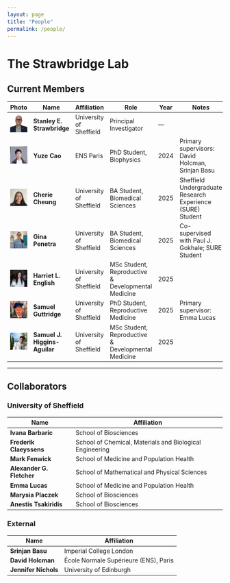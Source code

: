 ```yaml
---
layout: page
title: "People"
permalink: /people/
---
```


# The Strawbridge Lab

## Current Members

| Photo                                                                               | Name                          | Affiliation             | Role                                                       | Year  | Notes                                                                 |
|-------------------------------------------------------------------------------------|-------------------------------|-------------------------|------------------------------------------------------------|-------|-----------------------------------------------------------------------|
| <img src="/assets/images/people/stanley_strawbridge.jpg" class="people-photo" />    | **Stanley E. Strawbridge**    | University of Sheffield | Principal Investigator                                     | —     |                                                                       |
| <img src="/assets/images/people/yuze_cao.jpg" class="people-photo" />               | **Yuze Cao**                  | ENS Paris               | PhD Student, Biophysics                                    | 2024  | Primary supervisors: David Holcman, Srinjan Basu                      |
| <img src="/assets/images/people/cherie_cheung.jpg" class="people-photo" />          | **Cherie Cheung**             | University of Sheffield | BA Student, Biomedical Sciences                            | 2025  | Sheffield Undergraduate Research Experience (SURE) Student            |
| <img src="/assets/images/people/gina_penetra.jpg" class="people-photo" />           | **Gina Penetra**              | University of Sheffield | BA Student, Biomedical Sciences                            | 2025  | Co-supervised with Paul J. Gokhale; SURE Student                      |
| <img src="/assets/images/people/harriet_english.jpg" class="people-photo" />        | **Harriet L. English**        | University of Sheffield | MSc Student, Reproductive & Developmental Medicine         | 2025  |                                                                       |
| <img src="/assets/images/people/samuel_guttridge.jpg" class="people-photo" />       | **Samuel Guttridge**          | University of Sheffield | PhD Student, Reproductive Medicine                         | 2025  | Primary supervisor: Emma Lucas                                        |
| <img src="/assets/images/people/samuel_higgins-aguilar.jpg" class="people-photo" /> | **Samuel J. Higgins-Aguilar** | University of Sheffield | MSc Student, Reproductive & Developmental Medicine         | 2025  |                                                                       |

---

## Collaborators

### University of Sheffield

| Name                      | Affiliation                                               |
|---------------------------|-----------------------------------------------------------|
| **Ivana Barbaric**        | School of Biosciences                                     |
| **Frederik Claeyssens**   | School of Chemical, Materials and Biological Engineering  |
| **Mark Fenwick**          | School of Medicine and Population Health                  |
| **Alexander G. Fletcher** | School of Mathematical and Physical Sciences              |
| **Emma Lucas**            | School of Medicine and Population Health                  |
| **Marysia Placzek**       | School of Biosciences                                     |
| **Anestis Tsakiridis**    | School of Biosciences                                     |

### External

| Name                | Affiliation                             |
|---------------------|-----------------------------------------|
| **Srinjan Basu**    | Imperial College London                 |
| **David Holcman**   | École Normale Supérieure (ENS), Paris   |
| **Jennifer Nichols**| University of Edinburgh                 |
